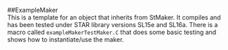 ##ExampleMaker  
This is a template for an object that inherits from StMaker. It compiles and has been tested under STAR library versions SL15e and SL16a. There is a macro called ``exampleMakerTestMaker.C`` that does some basic testing and shows how to instantiate/use the maker.  
